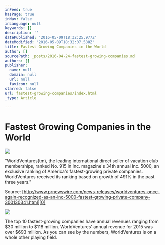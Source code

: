 ```yaml
---
inFeed: true
hasPage: true
inNav: false
inLanguage: null
keywords: []
description: ''
datePublished: '2016-05-09T18:32:25.977Z'
dateModified: '2016-05-09T18:32:07.588Z'
title: Fastest Growing Companies in the World
author: []
sourcePath: _posts/2016-04-24-fastest-growing-companies.md
authors: []
publisher:
  name: null
  domain: null
  url: null
  favicon: null
starred: false
url: fastest-growing-companies/index.html
_type: Article

---
```

# Fastest Growing Companies in the World
![](https://the-grid-user-content.s3-us-west-2.amazonaws.com/9c0e2ed0-0f67-402d-884d-efcee4637a7a.jpg)

"WorldVentures(tm), the leading international direct seller of vacation club memberships, ranked No. 915 in Inc. magazine's 34th annual Inc. 5000, an exclusive ranking of America's fastest-growing private companies. WorldVentures received its ranking based on growth of 491% in the past three years." 

Source: [http://www.prnewswire.com/news-releases/worldventures-once-again-recognized-as-an-inc-5000-fastest-growing-private-company-300130341.html][0]

[][1]
![](https://the-grid-user-content.s3-us-west-2.amazonaws.com/7cd7282a-adb8-42ff-9e7c-adb4f1a4fb62.png)

The top 10 fastest-growing companies have annual revenues ranging from $30 million to $118 million. WorldVentures' annual revenue for 2015 was over $693 million. As you can see by the numbers, WorldVentures is on a whole other playing field.

[0]: http://www.prnewswire.com/news-releases/worldventures-once-again-recognized-as-an-inc-5000-fastest-growing-private-company-300130341.html
[1]: http://www.inc.com/inc5000